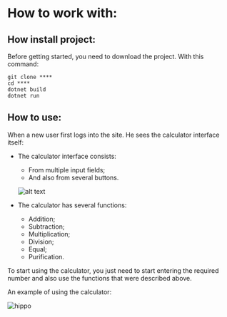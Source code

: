 # How to work with:
## How install project:
Before getting started, you need to download the project.
  With this command:
 ```
 git clone ****
 cd ****
 dotnet build
 dotnet run
 ```
 ## How to use:
When a new user first logs into the site. He sees the calculator interface itself:
* The calculator interface consists: 
  * From multiple input fields;
  * And also from several buttons.
   
   ![alt text](https://i.imgur.com/r2pxLKO_d.webp?maxwidth=760&fidelity=grand)
   
* The calculator has several functions:
    * Addition;
    * Subtraction;
    * Multiplication;
    * Division;
    * Equal;
    * Purification.
    
To start using the calculator, you just need to start entering the required number and also use the functions that were described above.

An example of using the calculator:

![hippo](https://i.imgur.com/cVhNzft.gif)
